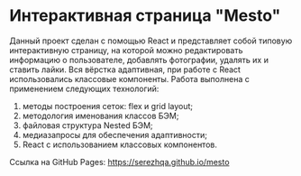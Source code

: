 # Интерактивная страница "Mesto"

Данный проект сделан с помощью React и представляет собой типовую интерактивную страницу, на которой можно редактировать информацию о пользователе, добавлять фотографии, удалять их и ставить лайки. Вся вёрстка адаптивная, при работе с React использовались классовые компоненты.
Работа выполнена с применением следующих технологий:
1. методы построения сеток: flex и grid layout;
2. методология именования классов БЭМ;
3. файловая структура Nested БЭМ;
4. медиазапросы для обеспечения адаптивности;
5. React с использованием классовых компонентов.

Ссылка на GitHub Pages: https://serezhqa.github.io/mesto
